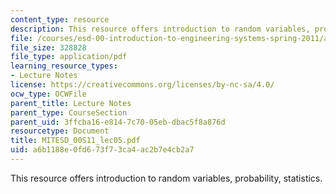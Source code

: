 ```yaml
---
content_type: resource
description: This resource offers introduction to random variables, probability, statistics.
file: /courses/esd-00-introduction-to-engineering-systems-spring-2011/a6b1188e0fd673f73ca4ac2b7e4cb2a7_MITESD_00S11_lec05.pdf
file_size: 328828
file_type: application/pdf
learning_resource_types:
- Lecture Notes
license: https://creativecommons.org/licenses/by-nc-sa/4.0/
ocw_type: OCWFile
parent_title: Lecture Notes
parent_type: CourseSection
parent_uid: 3ffcba16-e814-7c70-05eb-dbac5f8a876d
resourcetype: Document
title: MITESD_00S11_lec05.pdf
uid: a6b1188e-0fd6-73f7-3ca4-ac2b7e4cb2a7
---
```

This resource offers introduction to random variables, probability, statistics.
